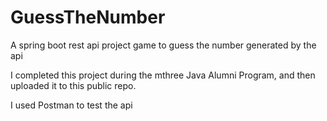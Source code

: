 # GuessTheNumber
A spring boot rest api project game to guess the number generated by the api

I completed this project during the mthree Java Alumni Program, and then uploaded it to this public repo.

I used Postman to test the api
